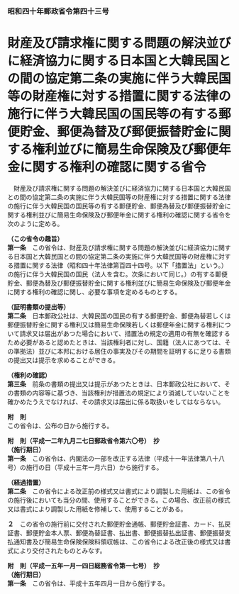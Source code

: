 ### 昭和四十年郵政省令第四十三号  
# 財産及び請求権に関する問題の解決並びに経済協力に関する日本国と大韓民国との間の協定第二条の実施に伴う大韓民国等の財産権に対する措置に関する法律の施行に伴う大韓民国の国民等の有する郵便貯金、郵便為替及び郵便振替貯金に関する権利並びに簡易生命保険及び郵便年金に関する権利の確認に関する省令  
　財産及び請求権に関する問題の解決並びに経済協力に関する日本国と大韓民国との間の協定第二条の実施に伴う大韓民国等の財産権に対する措置に関する法律の施行に伴う大韓民国の国民等の有する郵便貯金、郵便為替及び郵便振替貯金に関する権利並びに簡易生命保険及び郵便年金に関する権利の確認に関する省令を次のように定める。  
  
**（この省令の趣旨）**  
**第一条**　この省令は、財産及び請求権に関する問題の解決並びに経済協力に関する日本国と大韓民国との間の協定第二条の実施に伴う大韓民国等の財産権に対する措置に関する法律（昭和四十年法律第百四十四号。以下「措置法」という。）の施行に伴う大韓民国の国民（法人を含む。次条において同じ。）の有する郵便貯金、郵便為替及び郵便振替貯金に関する権利並びに簡易生命保険及び郵便年金に関する権利の確認に関し、必要な事項を定めるものとする。  
  
**（証明書類の提出等）**  
**第二条**　日本郵政公社は、大韓民国の国民の有する郵便貯金、郵便為替若しくは郵便振替貯金に関する権利又は簡易生命保険若しくは郵便年金に関する権利について請求又は届出があつた場合において、措置法の規定の適用の有無を確認するため必要があると認めたときは、当該権利者に対し、国籍（法人にあつては、その準拠法）並びに本邦における居住の事実及びその期間を証明するに足りる書類の提出又は提示を求めることができる。  
  
**（権利の確認）**  
**第三条**　前条の書類の提出又は提示があつたときは、日本郵政公社において、その書類の内容等に基づき、当該権利が措置法の規定により消滅していないことを確かめたうえでなければ、その請求又は届出に係る取扱いをしてはならない。  
  
**附　則**  
この省令は、公布の日から施行する。  
  
**附　則（平成一二年九月二七日郵政省令第六〇号）　抄**  
**（施行期日）**  
**第一条**　この省令は、内閣法の一部を改正する法律（平成十一年法律第八十八号）の施行の日（平成十三年一月六日）から施行する。  
  
**（経過措置）**  
**第二条**　この省令による改正前の様式又は書式により調製した用紙は、この省令の施行後においても当分の間、使用することができる。この場合、改正前の様式又は書式により調製した用紙を修補して、使用することがある。  
  
**２**　この省令の施行前に交付された郵便貯金通帳、郵便貯金証書、カード、払戻証書、郵便貯金本人票、郵便為替証書、払出書、郵便振替払出証書、郵便振替支払通知書及び簡易生命保険保険料領収帳は、この省令による改正後の様式又は書式により交付されたものとみなす。  
  
**附　則（平成一五年一月一四日総務省令第一七号）　抄**  
**（施行期日）**  
**第一条**　この省令は、平成十五年四月一日から施行する。  
  
